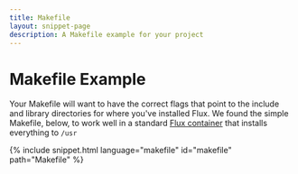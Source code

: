 ```yaml
---
title: Makefile
layout: snippet-page
description: A Makefile example for your project
---
```


# Makefile Example

Your Makefile will want to have the correct flags that point to the include
and library directories for where you've installed Flux. We found the simple
Makefile, below, to work well in a standard [Flux container](https://hub.docker.com/r/fluxrm/flux-sched/tags) 
that installs everything to `/usr`

{% include snippet.html language="makefile" id="makefile" path="Makefile" %}

